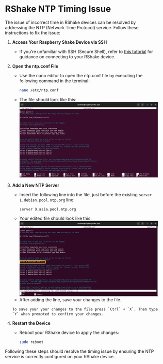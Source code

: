 RShake NTP Timing Issue
=======================================


The issue of incorrect time in RShake devices can be resolved by addressing the NTP (Network Time Protocol) service. Follow these instructions to fix the issue:

1. **Access Your Raspberry Shake Device via SSH**
    - If you're unfamiliar with SSH (Secure Shell), refer to <a href="https://upri-earthquake.github.io/connect-to-rshake" target="_blank">this tutorial</a> for guidance on connecting to your RShake device. 

2. **Open the ntp.conf File**
    - Use the nano editor to open the ntp.conf file by executing the following command in the terminal:
        ```bash
        nano /etc/ntp.conf
        ```
    - The file should look like this:
        ![ntp.conf file contents](_build/html/assets/rshake-ntp-issue/ntp.conf-contents.png)

3. **Add a New NTP Server**
    - Insert the following line into the file, just before the existing `server 1.debian.pool.ntp.org` line: 
        ```
        server 0.asia.pool.ntp.org
        ```
    - Your edited file should look like this:
        ![Edited ntp.conf file](_build/html/assets/rshake-ntp-issue/edited-ntp.conf-file.png)
    - After adding the line, save your changes to the file.

    ```{note}
    To save your your changes to the file press `Ctrl` + `X`. Then type `Y` when prompted to confirm your changes.
    ```

4. **Restart the Device**
    - Reboot your RShake device to apply the changes:
        ```bash
        sudo reboot
        ```

Following these steps should resolve the timing issue by ensuring the NTP service is correctly configured on your RShake device.